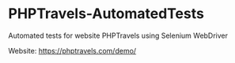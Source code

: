 # PHPTravels-AutomatedTests
Automated tests for website PHPTravels using Selenium WebDriver


Website: https://phptravels.com/demo/
